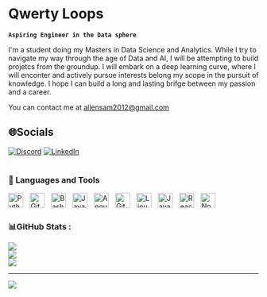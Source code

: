 # Qwerty Loops

**`Aspiring Engineer in the Data sphere`**

I'm a student doing my Masters in Data Science and Analytics. While I try to navigate my way through the age of Data and AI, I will be attempting to build projetcs from the groundup. I will embark on a deep learning curve, where I will enconter and actively pursue interests belong my scope in the pursuit of knowledge. I hope I can build a long and lasting brifge between my passion and a career.

You can contact me at [allensam2012@gmail.com](mailto:allensam2012@gmail.com)


## 🌐Socials
[![Discord](https://img.shields.io/badge/Discord-%237289DA.svg?logo=discord&logoColor=white)](htttps://discord.gg/slick_monke) [![LinkedIn](https://img.shields.io/badge/LinkedIn-%230077B5.svg?logo=linkedin&logoColor=white)](https://www.linkedin.com/in/allen-sam-parayil-a033881b5/) 

#

### 🧰 Languages and Tools

<img align="left" alt="Python" width="30px" style="padding-right:10px;" src="https://cdn.jsdelivr.net/gh/devicons/devicon/icons/python/python-plain.svg" />
<img align="left" alt="GitHub" width="30px" style="padding-right:10px;" src="https://cdn.jsdelivr.net/gh/devicons/devicon/icons/github/github-original.svg" />
<img align="left" alt="Bash" width="30px" style="padding-right:10px;" src="https://cdn.jsdelivr.net/gh/devicons/devicon/icons/bash/bash-original.svg" />
<img align="left" alt="Java" width="30px" style="padding-right:10px;" src="https://cdn.jsdelivr.net/gh/devicons/devicon/icons/java/java-original.svg"/>
<img align="left" alt="Angular" width="30px" style="padding-right:10px;" src="https://cdn.jsdelivr.net/gh/devicons/devicon/icons/angularjs/angularjs-plain.svg" />
<img align="left" alt="Git" width="30px" style="padding-right:10px;" src="https://cdn.jsdelivr.net/gh/devicons/devicon/icons/git/git-original.svg" />
<img align="left" alt="Linux" width="30px" style="padding-right:10px;" src="https://cdn.jsdelivr.net/gh/devicons/devicon/icons/linux/linux-original.svg" />
<img align="left" alt="JavaScript" width="30px" style="padding-right:10px;" src="https://cdn.jsdelivr.net/gh/devicons/devicon/icons/javascript/javascript-plain.svg" />
<img align="left" alt="React" width="30px" style="padding-right:10px;" src="https://cdn.jsdelivr.net/gh/devicons/devicon/icons/react/react-original.svg" />
<img align="left" alt="NodeJS" width="30px" style="padding-right:10px;" src="https://cdn.jsdelivr.net/gh/devicons/devicon/icons/nodejs/nodejs-original.svg" />
<br />

#

### 📊GitHub Stats :
![](https://github-readme-stats.vercel.app/api?username=qwerty-loops&theme=monokai&hide_border=false&include_all_commits=false&count_private=false)<br/>
![](https://github-readme-streak-stats.herokuapp.com/?user=qwerty-loops&theme=monokai&hide_border=false)<br/>
![](https://github-readme-stats.vercel.app/api/top-langs/?username=qwerty-loops&theme=monokai&hide_border=false&include_all_commits=false&count_private=false&layout=compact)


---
[![](https://visitcount.itsvg.in/api?id=qwerty-loops&icon=0&color=0)](https://visitcount.itsvg.in)
